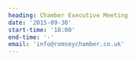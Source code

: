 ```yaml
---
heading: Chamber Executive Meeting
date: '2015-09-30'
start-time: '18:00'
end-time: '-'
email: 'info@romseychamber.co.uk'
---
```

